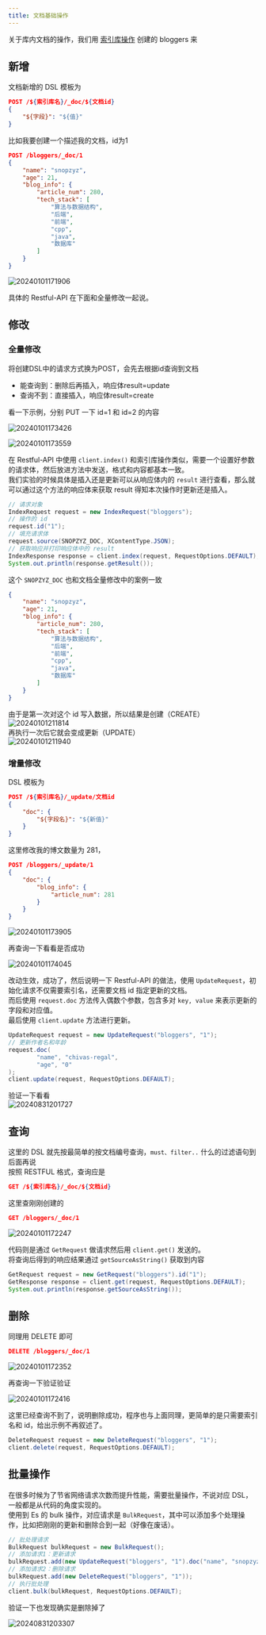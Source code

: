 ```yaml
---
title: 文档基础操作
---
```


关于库内文档的操作，我们用 [索引库操作](../index/1-index-crud.html) 创建的 bloggers 来  

## 新增

文档新增的 DSL 模板为  

```json
POST /${索引库名}/_doc/${文档id}
{
    "${字段}": "${值}"
}
```

比如我要创建一个描述我的文档，id为1  

```json
POST /bloggers/_doc/1
{
    "name": "snopzyz",
    "age": 21,
    "blog_info": {
        "article_num": 280,
        "tech_stack": [
            "算法与数据结构",
            "后端",
            "前端",
            "cpp",
            "java",
            "数据库"
        ]
    }
}
```

![20240101171906](https://cr-demo-blog-1308117710.cos.ap-nanjing.myqcloud.com/chivas-regal/20240101171906.png)

具体的 Restful-API 在下面和全量修改一起说。  

## 修改

### 全量修改

将创建DSL中的请求方式换为POST，会先去根据id查询到文档
- 能查询到：删除后再插入，响应体result=update
- 查询不到：直接插入，响应体result=create

看一下示例，分别 PUT 一下 id=1 和 id=2 的内容  

![20240101173426](https://cr-demo-blog-1308117710.cos.ap-nanjing.myqcloud.com/chivas-regal/20240101173426.png)  

![20240101173559](https://cr-demo-blog-1308117710.cos.ap-nanjing.myqcloud.com/chivas-regal/20240101173559.png)  

在 Restful-API 中使用 `client.index()`
和索引库操作类似，需要一个设置好参数的请求体，然后放进方法中发送，格式和内容都基本一致。  
我们实验的时候具体是插入还是更新可以从响应体内的 `result` 进行查看，那么就可以通过这个方法的响应体来获取 result 得知本次操作时更新还是插入。

```java
// 请求对象
IndexRequest request = new IndexRequest("bloggers");
// 操作的 id
request.id("1");
// 填充请求体
request.source(SNOPZYZ_DOC, XContentType.JSON);
// 获取响应并打印响应体中的 result
IndexResponse response = client.index(request, RequestOptions.DEFAULT);
System.out.println(response.getResult());
```

这个 `SNOPZYZ_DOC` 也和文档全量修改中的案例一致

```json
{
    "name": "snopzyz",
    "age": 21,
    "blog_info": {
        "article_num": 280,
        "tech_stack": [
            "算法与数据结构",
            "后端",
            "前端",
            "cpp",
            "java",
            "数据库"
        ]
    }
}
```

由于是第一次对这个 id 写入数据，所以结果是创建（CREATE）  
![20240101211814](https://cr-demo-blog-1308117710.cos.ap-nanjing.myqcloud.com/chivas-regal/20240101211814.png)  
再执行一次后它就会变成更新（UPDATE）  
![20240101211940](https://cr-demo-blog-1308117710.cos.ap-nanjing.myqcloud.com/chivas-regal/20240101211940.png)

### 增量修改

DSL 模板为

```json
POST /${索引库名}/_update/文档id
{
    "doc": {
        "${字段名}": "${新值}"
    }
}
```

这里修改我的博文数量为 281，

```json
POST /bloggers/_update/1
{
    "doc": {
        "blog_info": {
            "article_num": 281
        }
    }
}
```

![20240101173905](https://cr-demo-blog-1308117710.cos.ap-nanjing.myqcloud.com/chivas-regal/20240101173905.png)

再查询一下看看是否成功  

![20240101174045](https://cr-demo-blog-1308117710.cos.ap-nanjing.myqcloud.com/chivas-regal/20240101174045.png)  

改动生效，成功了，然后说明一下 Restful-API 的做法，使用 `UpdateRequest`，初始化请求不仅需要索引名，还需要文档 id 指定更新的文档。  
而后使用 `request.doc` 方法传入偶数个参数，包含多对 `key, value` 来表示更新的字段和对应值。  
最后使用 `client.update` 方法进行更新。

```java
UpdateRequest request = new UpdateRequest("bloggers", "1");
// 更新作者名和年龄
request.doc(
        "name", "chivas-regal",
        "age", "0"
);
client.update(request, RequestOptions.DEFAULT);
```

验证一下看看  
![20240831201727](https://cr-demo-blog-1308117710.cos.ap-nanjing.myqcloud.com/chivas-regal/20240831201727.png)

## 查询

这里的 DSL 就先按最简单的按文档编号查询，`must、filter..` 什么的过滤语句到后面再说  
按照 RESTFUL 格式，查询应是

```json
GET /${索引库名}/_doc/${文档id}
```

这里查刚刚创建的

```json
GET /bloggers/_doc/1
```

![20240101172247](https://cr-demo-blog-1308117710.cos.ap-nanjing.myqcloud.com/chivas-regal/20240101172247.png)  

代码则是通过 `GetRequest` 做请求然后用 `client.get()` 发送的。  
将查询后得到的响应结果通过 `getSourceAsString()` 获取到内容

```java
GetRequest request = new GetRequest("bloggers").id("1");
GetResponse response = client.get(request, RequestOptions.DEFAULT);
System.out.println(response.getSourceAsString());
```

## 删除

同理用 DELETE 即可

```json
DELETE /bloggers/_doc/1
```

![20240101172352](https://cr-demo-blog-1308117710.cos.ap-nanjing.myqcloud.com/chivas-regal/20240101172352.png)

再查询一下验证验证

![20240101172416](https://cr-demo-blog-1308117710.cos.ap-nanjing.myqcloud.com/chivas-regal/20240101172416.png)

这里已经查询不到了，说明删除成功，程序也与上面同理，更简单的是只需要索引名和 id，给出示例不再叙述了。

```java
DeleteRequest request = new DeleteRequest("bloggers", "1");
client.delete(request, RequestOptions.DEFAULT);
```

## 批量操作

在很多时候为了节省网络请求次数而提升性能，需要批量操作，不说对应 DSL，一般都是从代码的角度实现的。  
使用到 Es 的 bulk 操作，对应请求是 `BulkRequest`，其中可以添加多个处理操作，比如把刚刚的更新和删除合到一起（好像在废话）。

```java
// 批处理请求
BulkRequest bulkRequest = new BulkRequest();
// 添加请求1：更新请求
bulkRequest.add(new UpdateRequest("bloggers", "1").doc("name", "snopzyz", "age", "22"));
// 添加请求2：删除请求
bulkRequest.add(new DeleteRequest("bloggers", "1"));
// 执行批处理
client.bulk(bulkRequest, RequestOptions.DEFAULT);
```

验证一下也发现确实是删除掉了

![20240831203307](https://cr-demo-blog-1308117710.cos.ap-nanjing.myqcloud.com/chivas-regal/20240831203307.png)